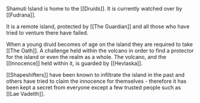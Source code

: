 Shamuti Island is home to the [[Druids]]. It is currently watched over by [[Fudrana]]. 

It is a remote island, protected by [[The Guardian]] and all those who have tried to venture there have failed.  

When a young druid becomes of age on the island they are required to take [[The Oath]]. A challenge held within the volcano in order to find a protector for the island or even the realm as a whole. The volcano, and the [[Innocence]] held within it, is guarded by [[Hevlaska]].

[[Shapeshifters]] have been known to infiltrate the island in the past and others have tried to claim the innocence for themselves - therefore it has been kept a secret from everyone except a few trusted people such as [[Lae Vadelth]]. 